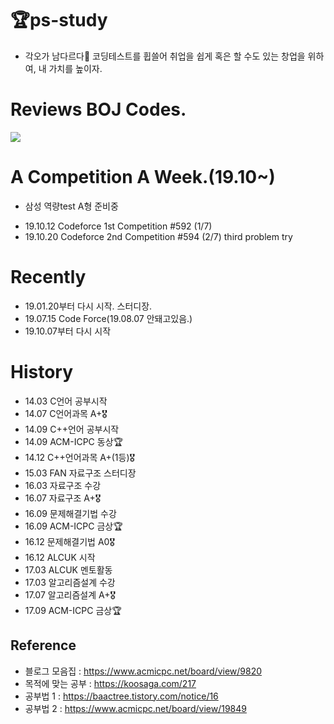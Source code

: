 # 🏆ps-study 
- 각오가 남다르다:orange: 코딩테스트를 휩쓸어 취업을 쉽게 혹은 할 수도 있는 창업을 위하여, 내 가치를 높이자.

# Reviews BOJ Codes.
![](https://user-images.githubusercontent.com/16419202/62713171-3fed6180-ba37-11e9-8d20-b108f99c2b9a.PNG)

# A Competition A Week.(19.10~)
* 삼성 역량test A형 준비중
- 19.10.12 Codeforce 1st Competition #592 (1/7)
- 19.10.20 Codeforce 2nd Competition #594 (2/7) third problem try


# Recently
- 19.01.20부터 다시 시작. 스터디장.
- 19.07.15 Code Force(19.08.07 안돼고있음.)
- 19.10.07부터 다시 시작

# History
- 14.03 C언어 공부시작
- 14.07 C언어과목 A+🎖
- 14.09 C++언어 공부시작
- 14.09 ACM-ICPC 동상🏆
- 14.12 C++언어과목 A+(1등)🎖
- 15.03 FAN 자료구조 스터디장
- 16.03 자료구조 수강
- 16.07 자료구조 A+🎖
- 16.09 문제해결기법 수강
- 16.09 ACM-ICPC 금상🏆
- 16.12 문제해결기법 A0🎖
- 16.12 ALCUK 시작
- 17.03 ALCUK 멘토활동
- 17.03 알고리즘설계 수강
- 17.07 알고리즘설계 A+🎖
- 17.09 ACM-ICPC 금상🏆

## Reference
- 블로그 모음집 : https://www.acmicpc.net/board/view/9820
- 목적에 맞는 공부 : https://koosaga.com/217
- 공부법 1 : https://baactree.tistory.com/notice/16
- 공부법 2 : https://www.acmicpc.net/board/view/19849
